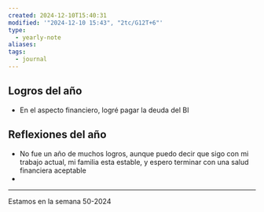 ```yaml
---
created: 2024-12-10T15:40:31
modified: '"2024-12-10 15:43", "2tc/G12T+6"'
type:
  - yearly-note
aliases: 
tags:
  - journal
---
```


## Logros del año
- En el aspecto financiero, logré pagar la deuda del BI
## Reflexiones del año
- No fue un año de muchos logros, aunque puedo decir que sigo con mi trabajo actual, mi familia esta estable, y espero terminar con una salud financiera aceptable
- 

----
 Estamos en la semana 50-2024

